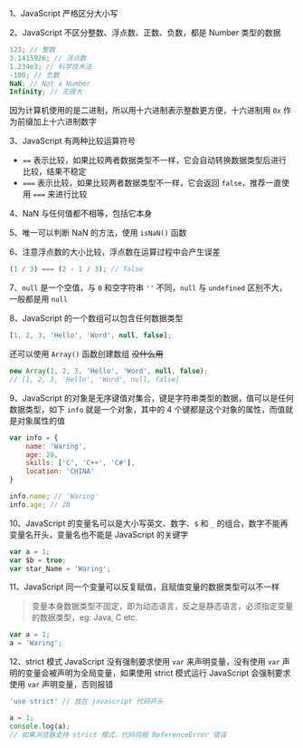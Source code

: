 1、JavaScript 严格区分大小写

2、JavaScript 不区分整数、浮点数、正数、负数，都是 Number 类型的数据

```javascript
123; // 整数
3.1415926; // 浮点数
1.234e3; // 科学技术法
-100; // 负数
NaN; // Not a Number
Infinity; // 无限大
```

因为计算机使用的是二进制，所以用十六进制表示整数更方便，十六进制用 `0x` 作为前缀加上十六进制数字

3、JavaScript 有两种比较运算符号

- `==` 表示比较，如果比较两者数据类型不一样，它会自动转换数据类型后进行比较，结果不稳定
- `===` 表示比较，如果比较两者数据类型不一样，它会返回 `false`，推荐一直使用 `===` 来进行比较

4、NaN 与任何值都不相等，包括它本身

5、唯一可以判断 NaN 的方法，使用 `isNaN()` 函数

6、注意浮点数的大小比较，浮点数在运算过程中会产生误差

```javascript
(1 / 3) === (2 - 1 / 3); // false
```

7、`null` 是一个空值，与 `0` 和空字符串 `''` 不同，`null` 与 `undefined` 区别不大，一般都是用 `null`

8、JavaScript 的一个数组可以包含任何数据类型

```javascript
[1, 2, 3, 'Hello', 'Word', null, false];
```

还可以使用 `Array()` 函数创建数组 ~~没什么用~~

```javascript
new Array(1, 2, 3, 'Hello', 'Word', null, false);
// [1, 2, 3, 'Hello', 'Word', null, false]
```

9、JavaScript 的对象是无序键值对集合，键是字符串类型的数据，值可以是任何数据类型，如下 `info` 就是一个对象，其中的 4 个键都是这个对象的属性，而值就是对象属性的值

```javascript
var info = {
    name: 'Waring',
    age: 20,
    skills: ['C', 'C++', 'C#'],
    location: 'CHINA'
}

info.name; // 'Waring'
info.age; // 20
```

10、JavaScript 的变量名可以是大小写英文、数字、`$` 和 `_` 的组合，数字不能再变量名开头，变量名也不能是 JavaScript 的关键字

```javascript
var a = 1;
var $b = true;
var star_Name = 'Waring';
```

11、JavaScript 同一个变量可以反复赋值，且赋值变量的数据类型可以不一样

> 变量本身数据类型不固定，即为动态语言，反之是静态语言，必须指定变量的数据类型，eg: Java, C etc.

```javascript
var a = 1;
a = 'Waring';
```

12、strict 模式
JavaScript 没有强制要求使用 `var` 来声明变量，没有使用 `var` 声明的变量会被声明为全局变量，如果使用 strict 模式运行 JavaScript 会强制要求使用 `var` 声明变量，否则报错

```javascript
'use strict' // 放在 javascript 代码开头

a = 1;
console.log(a);
// 如果浏览器支持 strict 模式，代码将报 ReferenceError 错误
```